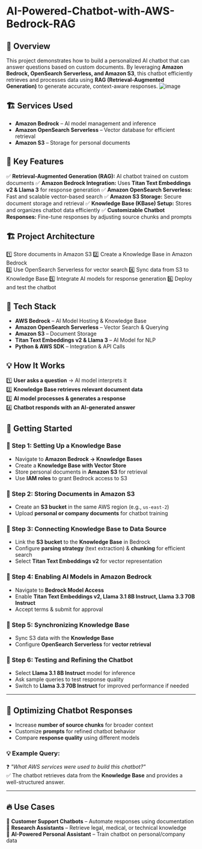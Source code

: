 # AI-Powered-Chatbot-with-AWS-Bedrock-RAG

## 🚀 Overview
This project demonstrates how to build a personalized AI chatbot that can answer questions based on custom documents. By leveraging **Amazon Bedrock, OpenSearch Serverless, and Amazon S3**, this chatbot efficiently retrieves and processes data using **RAG (Retrieval-Augmented Generation)** to generate accurate, context-aware responses.
![image](https://github.com/user-attachments/assets/86799a7c-5a14-4876-9dcb-42a02a7e3152)

## 🏗️ Services Used
- **Amazon Bedrock** – AI model management and inference
- **Amazon OpenSearch Serverless** – Vector database for efficient retrieval
- **Amazon S3** – Storage for personal documents

## 📌 Key Features
✅ **Retrieval-Augmented Generation (RAG):** AI chatbot trained on custom documents
✅ **Amazon Bedrock Integration:** Uses **Titan Text Embeddings v2 & Llama 3** for response generation
✅ **Amazon OpenSearch Serverless:** Fast and scalable vector-based search
✅ **Amazon S3 Storage:** Secure document storage and retrieval
✅ **Knowledge Base (KBase) Setup:** Stores and organizes chatbot data efficiently
✅ **Customizable Chatbot Responses:** Fine-tune responses by adjusting source chunks and prompts

## 🏗 Project Architecture  
1️⃣ Store documents in Amazon S3
2️⃣ Create a Knowledge Base in Amazon Bedrock  
3️⃣ Use OpenSearch Serverless for vector search 
4️⃣ Sync data from S3 to Knowledge Base
5️⃣ Integrate AI models for response generation
6️⃣ Deploy and test the chatbot

## 🔧 Tech Stack  
- **AWS Bedrock** – AI Model Hosting & Knowledge Base  
- **Amazon OpenSearch Serverless** – Vector Search & Querying  
- **Amazon S3** – Document Storage  
- **Titan Text Embeddings v2 & Llama 3** – AI Model for NLP  
- **Python & AWS SDK** – Integration & API Calls  

## 💡 How It Works  
1️⃣ **User asks a question** → AI model interprets it  
2️⃣ **Knowledge Base retrieves relevant document data**  
3️⃣ **AI model processes & generates a response**  
4️⃣ **Chatbot responds with an AI-generated answer**  

## 🚀 Getting Started  
### 🔹 Step 1: Setting Up a Knowledge Base
- Navigate to **Amazon Bedrock → Knowledge Bases**
- Create a **Knowledge Base with Vector Store**
- Store personal documents in **Amazon S3** for retrieval
- Use **IAM roles** to grant Bedrock access to S3

### 🔹 Step 2: Storing Documents in Amazon S3
- Create an **S3 bucket** in the same AWS region (e.g., `us-east-2`)
- Upload **personal or company documents** for chatbot training

### 🔹 Step 3: Connecting Knowledge Base to Data Source
- Link the **S3 bucket** to the **Knowledge Base** in Bedrock
- Configure **parsing strategy** (text extraction) & **chunking** for efficient search
- Select **Titan Text Embeddings v2** for vector representation

### 🔹 Step 4: Enabling AI Models in Amazon Bedrock
- Navigate to **Bedrock Model Access**
- Enable **Titan Text Embeddings v2, Llama 3.1 8B Instruct, Llama 3.3 70B Instruct**
- Accept terms & submit for approval

### 🔹 Step 5: Synchronizing Knowledge Base
- Sync S3 data with the **Knowledge Base**
- Configure **OpenSearch Serverless** for **vector retrieval**

### 🔹 Step 6: Testing and Refining the Chatbot
- Select **Llama 3.1 8B Instruct** model for inference
- Ask sample queries to test response quality
- Switch to **Llama 3.3 70B Instruct** for improved performance if needed

---

## 🎯 Optimizing Chatbot Responses
- Increase **number of source chunks** for broader context
- Customize **prompts** for refined chatbot behavior
- Compare **response quality** using different models

### 💡 Example Query:
❓ *"What AWS services were used to build this chatbot?"*  
✅ The chatbot retrieves data from the **Knowledge Base** and provides a well-structured answer.

---
## 🔥 Use Cases  
🔹 **Customer Support Chatbots** – Automate responses using documentation  
🔹 **Research Assistants** – Retrieve legal, medical, or technical knowledge  
🔹 **AI-Powered Personal Assistant** – Train chatbot on personal/company data  



